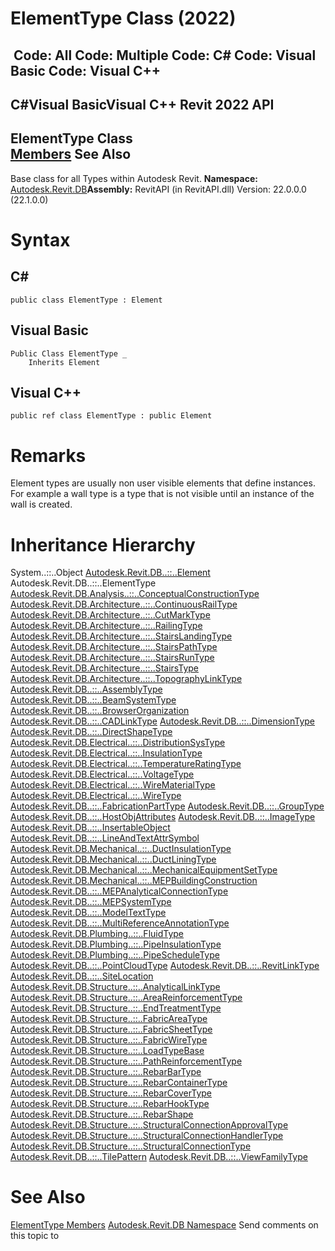 # ElementType Class (2022)

﻿
 Code: All Code: Multiple Code: C# Code: Visual Basic Code: Visual C++   
---  
C#Visual BasicVisual C++
Revit 2022 API  
---  
ElementType Class  
[Members](65dc0795-6495-74c0-92b6-267a18ce4d4e.md "ElementType Members") See Also  
---  
Base class for all Types within Autodesk Revit. 
**Namespace:** [Autodesk.Revit.DB](87546ba7-461b-c646-cbb1-2cb8f5bff8b2.md "Autodesk.Revit.DB Namespace")**Assembly:** RevitAPI (in RevitAPI.dll) Version: 22.0.0.0 (22.1.0.0)
# Syntax
C#  
---  
```text
public class ElementType : Element
```
  
Visual Basic  
---  
```text
Public Class ElementType _
	Inherits Element
```
  
Visual C++  
---  
```text
public ref class ElementType : public Element
```
  
# Remarks
Element types are usually non user visible elements that define instances. For example a wall type is a type that is not visible until an instance of the wall is created. 
# Inheritance Hierarchy
System..::..Object [Autodesk.Revit.DB..::..Element](eb16114f-69ea-f4de-0d0d-f7388b105a16.md "Element Class") Autodesk.Revit.DB..::..ElementType [Autodesk.Revit.DB.Analysis..::..ConceptualConstructionType](59d96c60-67ae-cb70-d3a6-59e18a434eca.md "ConceptualConstructionType Class") [Autodesk.Revit.DB.Architecture..::..ContinuousRailType](0f4641e3-74e0-0a8e-eb56-fb6f9904b173.md "ContinuousRailType Class") [Autodesk.Revit.DB.Architecture..::..CutMarkType](6f2d8dc7-6a19-fba3-00ae-a88cfe0e3d34.md "CutMarkType Class") [Autodesk.Revit.DB.Architecture..::..RailingType](7e7551fe-1772-f2d3-a8b5-58d4bb42a34e.md "RailingType Class") [Autodesk.Revit.DB.Architecture..::..StairsLandingType](f8f8ec06-3a1d-cb85-2c0b-cb5095c73a08.md "StairsLandingType Class") [Autodesk.Revit.DB.Architecture..::..StairsPathType](36994970-3d80-62a3-df6f-381d38f2eda0.md "StairsPathType Class") [Autodesk.Revit.DB.Architecture..::..StairsRunType](a76503c0-abd8-0043-883b-134149348542.md "StairsRunType Class") [Autodesk.Revit.DB.Architecture..::..StairsType](efa84f53-19fa-039b-c5bb-8fcb72e09878.md "StairsType Class") [Autodesk.Revit.DB.Architecture..::..TopographyLinkType](773d38dc-a1c9-a74e-2c4b-70bcb174059b.md "TopographyLinkType Class") [Autodesk.Revit.DB..::..AssemblyType](19fb680c-cd62-24e4-2e68-45bfc04207d2.md "AssemblyType Class") [Autodesk.Revit.DB..::..BeamSystemType](6b42bef4-e54f-db0c-ce13-a097213fbc4f.md "BeamSystemType Class") [Autodesk.Revit.DB..::..BrowserOrganization](4fd57c3f-6127-efd9-f79e-70ad3e5dc1cc.md "BrowserOrganization Class") [Autodesk.Revit.DB..::..CADLinkType](593779f4-d044-ba36-1888-969743ce782a.md "CADLinkType Class") [Autodesk.Revit.DB..::..DimensionType](a6f6655d-3383-a0ea-670d-0bbe6d2bb964.md "DimensionType Class") [Autodesk.Revit.DB..::..DirectShapeType](9c7fdd8b-a899-7ba1-2a0f-ecc5e8fe85db.md "DirectShapeType Class") [Autodesk.Revit.DB.Electrical..::..DistributionSysType](03754b33-fd20-b19b-a718-6dc2eeccd76c.md "DistributionSysType Class") [Autodesk.Revit.DB.Electrical..::..InsulationType](3eacc872-bb46-73a5-9ae7-d309d1d3ad64.md "InsulationType Class") [Autodesk.Revit.DB.Electrical..::..TemperatureRatingType](fe7e15d7-c31f-b24c-992f-332e54e9a5ba.md "TemperatureRatingType Class") [Autodesk.Revit.DB.Electrical..::..VoltageType](6b462685-b825-f8f9-f218-035107f7aaf0.md "VoltageType Class") [Autodesk.Revit.DB.Electrical..::..WireMaterialType](3d05ec79-0289-c6d1-2a13-7e6b07241afd.md "WireMaterialType Class") [Autodesk.Revit.DB.Electrical..::..WireType](f4d1a1cc-6968-251b-9692-247dc3ff6cff.md "WireType Class") [Autodesk.Revit.DB..::..FabricationPartType](261b8995-37db-ad23-9ae6-929cb0a77122.md "FabricationPartType Class") [Autodesk.Revit.DB..::..GroupType](5ce7e921-2a43-d7f1-8ef9-8a397dd27b75.md "GroupType Class") [Autodesk.Revit.DB..::..HostObjAttributes](a3d349c5-d457-3b56-eec4-c2fa2757c860.md "HostObjAttributes Class") [Autodesk.Revit.DB..::..ImageType](c6213f81-8dc8-158e-0522-70f87e9bdbb9.md "ImageType Class") [Autodesk.Revit.DB..::..InsertableObject](73d870e0-a408-719c-58bd-1fb2ab8f9e5b.md "InsertableObject Class") [Autodesk.Revit.DB..::..LineAndTextAttrSymbol](1a0a0d23-891b-bf92-6b2b-069704dea9be.md "LineAndTextAttrSymbol Class") [Autodesk.Revit.DB.Mechanical..::..DuctInsulationType](96a17178-1b21-892f-364a-4be11b39b554.md "DuctInsulationType Class") [Autodesk.Revit.DB.Mechanical..::..DuctLiningType](4586ac5e-f45d-89b0-842f-e66ae617ae30.md "DuctLiningType Class") [Autodesk.Revit.DB.Mechanical..::..MechanicalEquipmentSetType](d4746a51-5dca-7cb4-d19a-5e1184ee6f39.md "MechanicalEquipmentSetType Class") [Autodesk.Revit.DB.Mechanical..::..MEPBuildingConstruction](3468e6dd-c676-cf39-b851-052b3e3a2f95.md "MEPBuildingConstruction Class") [Autodesk.Revit.DB..::..MEPAnalyticalConnectionType](a0840c90-ffe0-fc59-7af3-022967128828.md "MEPAnalyticalConnectionType Class") [Autodesk.Revit.DB..::..MEPSystemType](9a14b7f0-1472-4375-c4f0-86f9f2479851.md "MEPSystemType Class") [Autodesk.Revit.DB..::..ModelTextType](54498ab7-d9a1-320b-61c1-ee4b894464bb.md "ModelTextType Class") [Autodesk.Revit.DB..::..MultiReferenceAnnotationType](046b4d91-40b3-4dd0-be1b-635fb30956c2.md "MultiReferenceAnnotationType Class") [Autodesk.Revit.DB.Plumbing..::..FluidType](6de7a895-6747-7273-55cf-19f917a30c84.md "FluidType Class") [Autodesk.Revit.DB.Plumbing..::..PipeInsulationType](1e9c8ce4-8447-ad6e-d92e-c68ad1a384b5.md "PipeInsulationType Class") [Autodesk.Revit.DB.Plumbing..::..PipeScheduleType](d580725f-60f3-034a-e358-d4ed8896d915.md "PipeScheduleType Class") [Autodesk.Revit.DB..::..PointCloudType](b7ba9b9c-fd96-7506-1585-6fc2b327e0e9.md "PointCloudType Class") [Autodesk.Revit.DB..::..RevitLinkType](2204a5ab-6476-df41-116d-23dbe3cb5407.md "RevitLinkType Class") [Autodesk.Revit.DB..::..SiteLocation](9d71159d-514c-c1b3-8673-5c0e7f28b688.md "SiteLocation Class") [Autodesk.Revit.DB.Structure..::..AnalyticalLinkType](9362135d-6ea6-ff5a-e026-b6c247a497a1.md "AnalyticalLinkType Class") [Autodesk.Revit.DB.Structure..::..AreaReinforcementType](1fb9f43b-e9d7-89b9-104f-2dd57e84fbe2.md "AreaReinforcementType Class") [Autodesk.Revit.DB.Structure..::..EndTreatmentType](107f2dd4-7a92-e67e-0b79-a1c8c87dbf35.md "EndTreatmentType Class") [Autodesk.Revit.DB.Structure..::..FabricAreaType](ac1e177f-5041-418f-c220-962887091d3c.md "FabricAreaType Class") [Autodesk.Revit.DB.Structure..::..FabricSheetType](892f0ce6-5548-d299-c976-9355ac4109ee.md "FabricSheetType Class") [Autodesk.Revit.DB.Structure..::..FabricWireType](e492fc52-b8a5-c12f-b73d-2fd1c29a331b.md "FabricWireType Class") [Autodesk.Revit.DB.Structure..::..LoadTypeBase](01b08561-f396-1475-6e90-05c2e9f41d48.md "LoadTypeBase Class") [Autodesk.Revit.DB.Structure..::..PathReinforcementType](3bddfeb2-4db2-1bf1-b7e8-09238c8dfb32.md "PathReinforcementType Class") [Autodesk.Revit.DB.Structure..::..RebarBarType](467b44cc-54e7-3ecf-07e1-ad15d05fe800.md "RebarBarType Class") [Autodesk.Revit.DB.Structure..::..RebarContainerType](944b0bbc-92e0-123f-12c8-a01feca40e72.md "RebarContainerType Class") [Autodesk.Revit.DB.Structure..::..RebarCoverType](b90685db-d2c5-aecb-ff1f-425ca2e5fae9.md "RebarCoverType Class") [Autodesk.Revit.DB.Structure..::..RebarHookType](3c7a78d5-f92b-e58b-e7c9-7927537498fd.md "RebarHookType Class") [Autodesk.Revit.DB.Structure..::..RebarShape](0a370e32-eaba-785e-7e1f-9330929525fc.md "RebarShape Class") [Autodesk.Revit.DB.Structure..::..StructuralConnectionApprovalType](7e250cb2-63d0-aa26-5361-4f0a2a2b4a34.md "StructuralConnectionApprovalType Class") [Autodesk.Revit.DB.Structure..::..StructuralConnectionHandlerType](e948a909-1b00-8789-6302-b46015c9cb47.md "StructuralConnectionHandlerType Class") [Autodesk.Revit.DB.Structure..::..StructuralConnectionType](e3b74cf3-71d8-a230-7fb6-0fdc4c81fca2.md "StructuralConnectionType Class") [Autodesk.Revit.DB..::..TilePattern](ed67a003-617e-1532-cd94-4faaa2bffc91.md "TilePattern Class") [Autodesk.Revit.DB..::..ViewFamilyType](e0edeb6d-1627-3e3f-e386-be182a9dd8cb.md "ViewFamilyType Class")
# See Also
[ElementType Members](65dc0795-6495-74c0-92b6-267a18ce4d4e.md "ElementType Members")
[Autodesk.Revit.DB Namespace](87546ba7-461b-c646-cbb1-2cb8f5bff8b2.md "Autodesk.Revit.DB Namespace")
Send comments on this topic to 